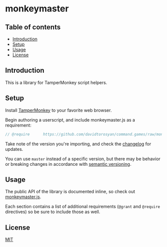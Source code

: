 # monkeymaster

## Table of contents

- [Introduction](#introduction)
- [Setup](#setup)
- [Usage](#usage)
- [License](#license)

## Introduction

This is a library for TamperMonkey script helpers.

## Setup

Install [TamperMonkey](https://www.tampermonkey.net/) to your favorite web browser.

Begin authoring a userscript, and include monkeymaster.js as a requirement:
```javascript
// @require      https://github.com/davidtorosyan/command.games/raw/monkeymaster-v1.0.0/src/monkeymaster/monkeymaster.js
```

Take note of the version you're importing, and check the [changelog](CHANGELOG.md) for updates.

You can use `master` instead of a specific version, but there may be behavior or breaking changes in accordance with [semantic versioning](https://semver.org/spec/v2.0.0.html). 

## Usage

The public API of the library is documented inline, so check out [monkeymaster.js](monkeymaster.js).

Each section contains a list of additional requirements (`@grant` and `@require` directives) so be sure to include those as well.

## License
[MIT](https://choosealicense.com/licenses/mit/)
